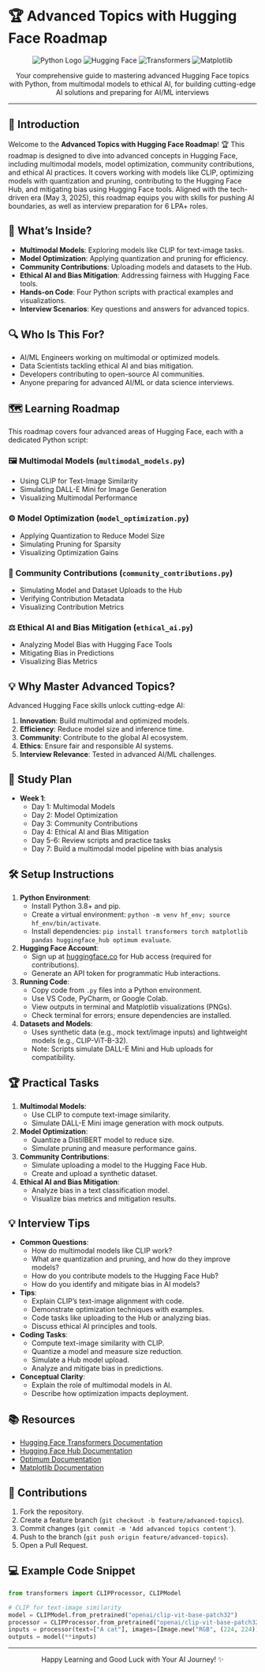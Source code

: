 # 🏆 Advanced Topics with Hugging Face Roadmap

<div align="center">
  <img src="https://img.shields.io/badge/Python-3776AB?style=for-the-badge&logo=python&logoColor=white" alt="Python Logo" />
  <img src="https://img.shields.io/badge/Hugging%20Face-F9AB00?style=for-the-badge&logo=huggingface&logoColor=white" alt="Hugging Face" />
  <img src="https://img.shields.io/badge/Transformers-FF6F61?style=for-the-badge&logo=python&logoColor=white" alt="Transformers" />
  <img src="https://img.shields.io/badge/Matplotlib-11557C?style=for-the-badge&logo=matplotlib&logoColor=white" alt="Matplotlib" />
</div>
<p align="center">Your comprehensive guide to mastering advanced Hugging Face topics with Python, from multimodal models to ethical AI, for building cutting-edge AI solutions and preparing for AI/ML interviews</p>

---

## 📖 Introduction

Welcome to the **Advanced Topics with Hugging Face Roadmap**! 🏆 This roadmap is designed to dive into advanced concepts in Hugging Face, including multimodal models, model optimization, community contributions, and ethical AI practices. It covers working with models like CLIP, optimizing models with quantization and pruning, contributing to the Hugging Face Hub, and mitigating bias using Hugging Face tools. Aligned with the tech-driven era (May 3, 2025), this roadmap equips you with skills for pushing AI boundaries, as well as interview preparation for 6 LPA+ roles.

## 🌟 What’s Inside?

- **Multimodal Models**: Exploring models like CLIP for text-image tasks.
- **Model Optimization**: Applying quantization and pruning for efficiency.
- **Community Contributions**: Uploading models and datasets to the Hub.
- **Ethical AI and Bias Mitigation**: Addressing fairness with Hugging Face tools.
- **Hands-on Code**: Four Python scripts with practical examples and visualizations.
- **Interview Scenarios**: Key questions and answers for advanced topics.

## 🔍 Who Is This For?

- AI/ML Engineers working on multimodal or optimized models.
- Data Scientists tackling ethical AI and bias mitigation.
- Developers contributing to open-source AI communities.
- Anyone preparing for advanced AI/ML or data science interviews.

## 🗺️ Learning Roadmap

This roadmap covers four advanced areas of Hugging Face, each with a dedicated Python script:

### 🖼️ Multimodal Models (`multimodal_models.py`)
- Using CLIP for Text-Image Similarity
- Simulating DALL-E Mini for Image Generation
- Visualizing Multimodal Performance

### ⚙️ Model Optimization (`model_optimization.py`)
- Applying Quantization to Reduce Model Size
- Simulating Pruning for Sparsity
- Visualizing Optimization Gains

### 🤝 Community Contributions (`community_contributions.py`)
- Simulating Model and Dataset Uploads to the Hub
- Verifying Contribution Metadata
- Visualizing Contribution Metrics

### ⚖️ Ethical AI and Bias Mitigation (`ethical_ai.py`)
- Analyzing Model Bias with Hugging Face Tools
- Mitigating Bias in Predictions
- Visualizing Bias Metrics

## 💡 Why Master Advanced Topics?

Advanced Hugging Face skills unlock cutting-edge AI:
1. **Innovation**: Build multimodal and optimized models.
2. **Efficiency**: Reduce model size and inference time.
3. **Community**: Contribute to the global AI ecosystem.
4. **Ethics**: Ensure fair and responsible AI systems.
5. **Interview Relevance**: Tested in advanced AI/ML challenges.

## 📆 Study Plan

- **Week 1**:
  - Day 1: Multimodal Models
  - Day 2: Model Optimization
  - Day 3: Community Contributions
  - Day 4: Ethical AI and Bias Mitigation
  - Day 5-6: Review scripts and practice tasks
  - Day 7: Build a multimodal model pipeline with bias analysis

## 🛠️ Setup Instructions

1. **Python Environment**:
   - Install Python 3.8+ and pip.
   - Create a virtual environment: `python -m venv hf_env; source hf_env/bin/activate`.
   - Install dependencies: `pip install transformers torch matplotlib pandas huggingface_hub optimum evaluate`.
2. **Hugging Face Account**:
   - Sign up at [huggingface.co](https://huggingface.co/) for Hub access (required for contributions).
   - Generate an API token for programmatic Hub interactions.
3. **Running Code**:
   - Copy code from `.py` files into a Python environment.
   - Use VS Code, PyCharm, or Google Colab.
   - View outputs in terminal and Matplotlib visualizations (PNGs).
   - Check terminal for errors; ensure dependencies are installed.
4. **Datasets and Models**:
   - Uses synthetic data (e.g., mock text/image inputs) and lightweight models (e.g., CLIP-ViT-B-32).
   - Note: Scripts simulate DALL-E Mini and Hub uploads for compatibility.

## 🏆 Practical Tasks

1. **Multimodal Models**:
   - Use CLIP to compute text-image similarity.
   - Simulate DALL-E Mini image generation with mock outputs.
2. **Model Optimization**:
   - Quantize a DistilBERT model to reduce size.
   - Simulate pruning and measure performance gains.
3. **Community Contributions**:
   - Simulate uploading a model to the Hugging Face Hub.
   - Create and upload a synthetic dataset.
4. **Ethical AI and Bias Mitigation**:
   - Analyze bias in a text classification model.
   - Visualize bias metrics and mitigation results.

## 💡 Interview Tips

- **Common Questions**:
  - How do multimodal models like CLIP work?
  - What are quantization and pruning, and how do they improve models?
  - How do you contribute models to the Hugging Face Hub?
  - How do you identify and mitigate bias in AI models?
- **Tips**:
  - Explain CLIP’s text-image alignment with code.
  - Demonstrate optimization techniques with examples.
  - Code tasks like uploading to the Hub or analyzing bias.
  - Discuss ethical AI principles and tools.
- **Coding Tasks**:
  - Compute text-image similarity with CLIP.
  - Quantize a model and measure size reduction.
  - Simulate a Hub model upload.
  - Analyze and mitigate bias in predictions.
- **Conceptual Clarity**:
  - Explain the role of multimodal models in AI.
  - Describe how optimization impacts deployment.

## 📚 Resources

- [Hugging Face Transformers Documentation](https://huggingface.co/docs/transformers/)
- [Hugging Face Hub Documentation](https://huggingface.co/docs/hub/)
- [Optimum Documentation](https://huggingface.co/docs/optimum/)
- [Matplotlib Documentation](https://matplotlib.org/stable/contents.html)

## 🤝 Contributions

1. Fork the repository.
2. Create a feature branch (`git checkout -b feature/advanced-topics`).
3. Commit changes (`git commit -m 'Add advanced topics content'`).
4. Push to the branch (`git push origin feature/advanced-topics`).
5. Open a Pull Request.

## 💻 Example Code Snippet

```python
from transformers import CLIPProcessor, CLIPModel

# CLIP for text-image similarity
model = CLIPModel.from_pretrained("openai/clip-vit-base-patch32")
processor = CLIPProcessor.from_pretrained("openai/clip-vit-base-patch32")
inputs = processor(text=["A cat"], images=[Image.new("RGB", (224, 224))], return_tensors="pt")
outputs = model(**inputs)
```

---

<div align="center">
  <p>Happy Learning and Good Luck with Your AI Journey! ✨</p>
</div>